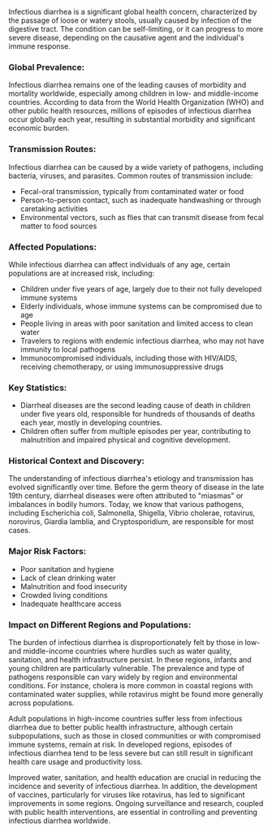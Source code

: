 Infectious diarrhea is a significant global health concern, characterized by the passage of loose or watery stools, usually caused by infection of the digestive tract. The condition can be self-limiting, or it can progress to more severe disease, depending on the causative agent and the individual's immune response.

### Global Prevalence:

Infectious diarrhea remains one of the leading causes of morbidity and mortality worldwide, especially among children in low- and middle-income countries. According to data from the World Health Organization (WHO) and other public health resources, millions of episodes of infectious diarrhea occur globally each year, resulting in substantial morbidity and significant economic burden.

### Transmission Routes:

Infectious diarrhea can be caused by a wide variety of pathogens, including bacteria, viruses, and parasites. Common routes of transmission include:

- Fecal-oral transmission, typically from contaminated water or food
- Person-to-person contact, such as inadequate handwashing or through caretaking activities
- Environmental vectors, such as flies that can transmit disease from fecal matter to food sources

### Affected Populations:

While infectious diarrhea can affect individuals of any age, certain populations are at increased risk, including:

- Children under five years of age, largely due to their not fully developed immune systems
- Elderly individuals, whose immune systems can be compromised due to age
- People living in areas with poor sanitation and limited access to clean water
- Travelers to regions with endemic infectious diarrhea, who may not have immunity to local pathogens
- Immunocompromised individuals, including those with HIV/AIDS, receiving chemotherapy, or using immunosuppressive drugs

### Key Statistics:

- Diarrheal diseases are the second leading cause of death in children under five years old, responsible for hundreds of thousands of deaths each year, mostly in developing countries.
- Children often suffer from multiple episodes per year, contributing to malnutrition and impaired physical and cognitive development.

### Historical Context and Discovery:

The understanding of infectious diarrhea's etiology and transmission has evolved significantly over time. Before the germ theory of disease in the late 19th century, diarrheal diseases were often attributed to "miasmas" or imbalances in bodily humors. Today, we know that various pathogens, including Escherichia coli, Salmonella, Shigella, Vibrio cholerae, rotavirus, norovirus, Giardia lamblia, and Cryptosporidium, are responsible for most cases.

### Major Risk Factors:

- Poor sanitation and hygiene
- Lack of clean drinking water
- Malnutrition and food insecurity
- Crowded living conditions
- Inadequate healthcare access

### Impact on Different Regions and Populations:

The burden of infectious diarrhea is disproportionately felt by those in low- and middle-income countries where hurdles such as water quality, sanitation, and health infrastructure persist. In these regions, infants and young children are particularly vulnerable. The prevalence and type of pathogens responsible can vary widely by region and environmental conditions. For instance, cholera is more common in coastal regions with contaminated water supplies, while rotavirus might be found more generally across populations.

Adult populations in high-income countries suffer less from infectious diarrhea due to better public health infrastructure, although certain subpopulations, such as those in closed communities or with compromised immune systems, remain at risk. In developed regions, episodes of infectious diarrhea tend to be less severe but can still result in significant health care usage and productivity loss.

Improved water, sanitation, and health education are crucial in reducing the incidence and severity of infectious diarrhea. In addition, the development of vaccines, particularly for viruses like rotavirus, has led to significant improvements in some regions. Ongoing surveillance and research, coupled with public health interventions, are essential in controlling and preventing infectious diarrhea worldwide.